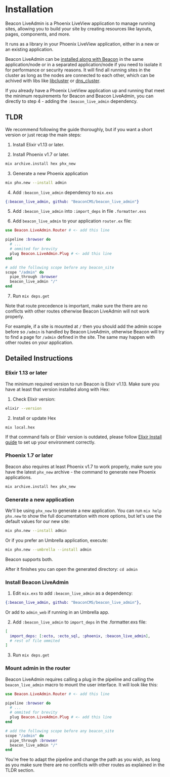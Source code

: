 # Installation

Beacon LiveAdmin is a Phoenix LiveView application to manage running sites, allowing you to build your site by creating resources like layouts, pages, components, and more.

It runs as a library in your Phoenix LiveView application, either in a new or an existing application.

Beacon LiveAdmin can be [installed along with Beacon](https://github.com/BeaconCMS/beacon/blob/main/guides/installation.md) in the same application/node or in a separated application/node if you need to isolate it for performance or security reasons.
It will find all running sites in the cluster as long as the nodes are connected to each other, which can be achived with libs like [libcluster](https://hex.pm/packages/libcluster) or [dns_cluster](https://hex.pm/packages/dns_cluster).

If you already have a Phoenix LiveView application up and running that meet the minimum requirements for Beacon and Beacon LiveAdmin, you can directly to step 4 - adding the `:beacon_live_admin` dependency.

## TLDR

We recommend following the guide thoroughly, but if you want a short version or just recap the main steps:

1. Install Elixir v1.13 or later.

2. Install Phoenix v1.7 or later.

  ```sh
  mix archive.install hex phx_new
  ```

3. Generate a new Phoenix application

  ```sh
  mix phx.new --install admin
  ```

4. Add `:beacon_live_admin` dependency to `mix.exs`

  ```elixir
  {:beacon_live_admin, github: "BeaconCMS/beacon_live_admin"}
  ```

5. Add `:beacon_live_admin` into `:import_deps` in file `.formatter.exs`

6. Add `beacon_live_admin` to your application `router.ex` file:

  ```elixir
  use Beacon.LiveAdmin.Router # <- add this line

  pipeline :browser do
    # ...
    # ommited for brevity
    plug Beacon.LiveAdmin.Plug # <- add this line
  end

  # add the following scope before any beacon_site
  scope "/admin" do
    pipe_through :browser
    beacon_live_admin "/"
  end
  ```

7. Run `mix deps.get`

Note that route precedence is important, make sure the there are no conflicts with other routes otherwise Beacon LiveAdmin will not work properly.

For example, if a site is mounted at `/` then you should add the admin scope before so `/admin` is handled by Beacon LiveAdmin,
otherwise Beacon will try to find a page for `/admin` defined in the site. The same may happen with other routes on your application.

## Detailed Instructions

### Elixir 1.13 or later

The minimum required version to run Beacon is Elixir v1.13. Make sure you have at least that version installed along with Hex:

1. Check Elixir version:

```sh
elixir --version
```

2. Install or update Hex

```sh
mix local.hex
```

If that command fails or Elixir version is outdated, please follow [Elixir Install guide](https://elixir-lang.org/install.html) to set up your environment correctly.

### Phoenix 1.7 or later

Beacon also requires at least Phoenix v1.7 to work properly, make sure you have the latest `phx_new` archive - the command to generate new Phoenix applications.

```sh
mix archive.install hex phx_new
```

### Generate a new application

We'll be using `phx_new` to generate a new application. You can run `mix help phx.new` to show the full documentation with more options, but let's use the default values for our new site:

```sh
mix phx.new --install admin
```

Or if you prefer an Umbrella application, execute:

```sh
mix phx.new --umbrella --install admin
```

Beacon supports both.

After it finishes you can open the generated directory: `cd admin`

### Install Beacon LiveAdmin

1. Edit `mix.exs` to add `:beacon_live_admin` as a dependency:

```elixir
{:beacon_live_admin, github: "BeaconCMS/beacon_live_admin"},
```

Or add to `admin_web` if running in an Umbrella app.

2. Add `:beacon_live_admin` to `import_deps` in the .formatter.exs file:

```elixir
[
  import_deps: [:ecto, :ecto_sql, :phoenix, :beacon_live_admin],
  # rest of file ommited
]
```

3. Run `mix deps.get`

### Mount admin in the router

Beacon LiveAdmin requires calling a plug in the pipeline and calling the `beacon_live_admin` macro to mount the user interface. It will look like this:

  ```elixir
  use Beacon.LiveAdmin.Router # <- add this line

  pipeline :browser do
    # ...
    # ommited for brevity
    plug Beacon.LiveAdmin.Plug # <- add this line
  end

  # add the following scope before any beacon_site
  scope "/admin" do
    pipe_through :browser
    beacon_live_admin "/"
  end
  ```

You're free to adapt the pipeline and change the path as you wish, as long as you make sure there are no conflicts with other routes
as explained in the TLDR section.